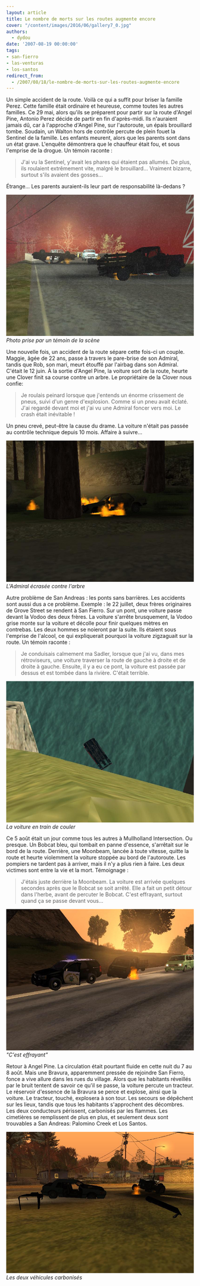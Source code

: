 ```yaml
---
layout: article
title: Le nombre de morts sur les routes augmente encore
cover: "/content/images/2016/06/gallery7_0.jpg"
authors:
  - dydou
date: '2007-08-19 00:00:00'
tags:
- san-fierro
- las-venturas
- los-santos
redirect_from:
  - /2007/08/18/le-nombre-de-morts-sur-les-routes-augmente-encore
---
```


Un simple accident de la route. Voilà ce qui a suffit pour briser la famille Perez. Cette famille était ordinaire et heureuse, comme toutes les autres familles. Ce 29 mai, alors qu'ils se préparent pour partir sur la route d'Angel Pine, Antonio Perez décide de partir en fin d'après-midi. Ils n'auraient jamais dû, car à l'approche d'Angel Pine, sur l'autoroute, un épais brouillard tombe. Soudain, un Walton hors de contrôle percute de plein fouet la Sentinel de la famille. Les enfants meurent, alors que les parents sont dans un état grave. L'enquête démontrera que le chauffeur était fou, et sous l'emprise de la drogue. Un témoin raconte :

> J'ai vu la Sentinel, y'avait les phares qui étaient pas allumés. De plus, ils roulaient extrêmement vite, malgré le brouillard... Vraiment bizarre, surtout s'ils avaient des gosses...

Étrange... Les parents auraient-ils leur part de responsabilité là-dedans ?

![Photo prise par un témoin de la scène](/content/images/2016/06/gallery8.jpg)
_Photo prise par un témoin de la scène_

Une nouvelle fois, un accident de la route sépare cette fois-ci un couple. Maggie, âgée de 22 ans, passe à travers le pare-brise de son Admiral, tandis que Rob, son mari, meurt étouffé par l'airbag dans son Admiral. C'était le 12 juin. À la sortie d'Angel Pine, la voiture sort de la route, heurte une Clover finit sa course contre un arbre. Le propriétaire de la Clover nous confie:

> Je roulais peinard lorsque que j'entends un énorme crissement de pneus, suivi d'un genre d'explosion. Comme si un pneu avait éclaté. J'ai regardé devant moi et j'ai vu une Admiral foncer vers moi. Le crash était inévitable !

Un pneu crevé, peut-être la cause du drame. La voiture n'était pas passée au contrôle technique depuis 10 mois. Affaire à suivre...

![L'Admiral écrasée contre l'arbre](/content/images/2016/06/gallery5.jpg)
_L'Admiral écrasée contre l'arbre_

Autre problème de San Andreas : les ponts sans barrières. Les accidents sont aussi dus a ce problème. Exemple : le 22 juillet, deux frères originaires de Grove Street se rendent à San Fierro. Sur un pont, une voiture passe devant la Vodoo des deux frères. La voiture s'arrête brusquement, la Vodoo grise monte sur la voiture et décolle pour finir quelques mètres en contrebas. Les deux hommes se noieront par la suite. Ils étaient sous l'emprise de l'alcool, ce qui expliquerait pourquoi la voiture zigzaguait sur la route. Un témoin raconte :

> Je conduisais calmement ma Sadler, lorsque que j'ai vu, dans mes rétroviseurs, une voiture traverser la route de gauche à droite et de droite à gauche. Ensuite, il y a eu ce pont, la voiture est passée par dessus et est tombée dans la rivière. C'était terrible.

![La voiture en train de couler](/content/images/2016/06/gallery6.jpg)
_La voiture en train de couler_

Ce 5 août était un jour comme tous les autres à Mullholland Intersection. Ou presque. Un Bobcat bleu, qui tombait en panne d'essence, s'arrêtait sur le bord de la route. Derrière, une Moonbeam, lancée à toute vitesse, quitte la route et heurte violemment la voiture stoppée au bord de l'autoroute. Les pompiers ne tardent pas à arriver, mais il n'y a plus rien à faire. Les deux victimes sont entre la vie et la mort. Témoignage :

> J'étais juste derrière la Moonbeam. La voiture est arrivée quelques secondes après que le Bobcat se soit arrêté. Elle a fait un petit détour dans l'herbe, avant de percuter le Bobcat. C'est effrayant, surtout quand ça se passe devant vous...

!["C'est effrayant"](/content/images/2016/06/gallery7.jpg)
_"C'est effrayant"_

Retour à Angel Pine. La circulation était pourtant fluide en cette nuit du 7 au 8 août. Mais une Bravura, apparemment pressée de rejoindre San Fierro, fonce a vive allure dans les rues du village. Alors que les habitants réveillés par le bruit tentent de savoir ce qu'il se passe, la voiture percute un tracteur. Le réservoir d'essence de la Bravura se perce et explose, ainsi que la voiture. Le tracteur, touché, explosera à son tour. Les secours se dépêchent sur les lieux, tandis que tous les habitants s'approchent des décombres. Les deux conducteurs périssent, carbonisés par les flammes. Les cimetières se remplissent de plus en plus, et seulement deux sont trouvables a San Andreas: Palomino Creek et Los Santos.

![Les deux véhicules carbonisés](/content/images/2016/06/gallery3.jpg)
_Les deux véhicules carbonisés_